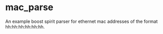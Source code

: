 # mac_parse

An example boost spirit parser for ethernet mac addresses of the format hh:hh:hh:hh:hh:hh.

